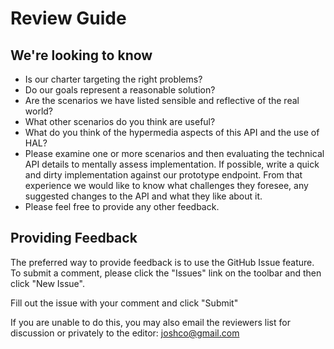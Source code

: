 # Review Guide
## We're looking to know

- Is our charter targeting the right problems?
- Do our goals represent a reasonable solution?
- Are the scenarios we have listed sensible and reflective of the real world?
- What other scenarios do you think are useful?
- What do you think of the hypermedia aspects of this API and the use of HAL?
- Please examine one or more scenarios and then evaluating the technical API details to mentally assess implementation.  If possible, write a quick and dirty implementation against our prototype endpoint.   From that experience we would like to know what challenges they foresee, any suggested changes to the API and what they like about it.
- Please feel free to provide any other feedback.

## Providing Feedback
The preferred way to provide feedback is to use the GitHub Issue feature.  To submit a comment, please click the "Issues" link on the toolbar and then click "New Issue".

Fill out the issue with your comment and click "Submit"

If you are unable to do this, you may also email the reviewers list for discussion or privately to the editor:  joshco@gmail.com
